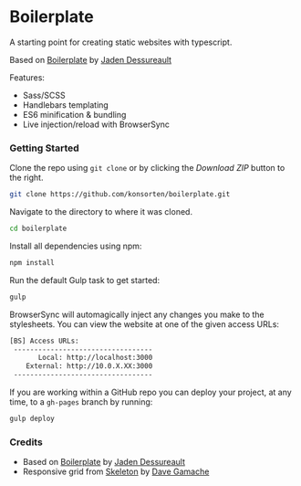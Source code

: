 # Boilerplate

A starting point for creating static websites with typescript.

Based on [Boilerplate](https://github.com/jadnco/static-boilerplate) by [Jaden Dessureault](https://github.com/jadnco)

Features:
* Sass/SCSS
* Handlebars templating
* ES6 minification & bundling
* Live injection/reload with BrowserSync 

### Getting Started

Clone the repo using `git clone` or by clicking the *Download ZIP* button to the right.

```sh
git clone https://github.com/konsorten/boilerplate.git
```

Navigate to the directory to where it was cloned.

```sh
cd boilerplate
```

Install all dependencies using npm:

```sh
npm install
```

Run the default Gulp task to get started:

```sh
gulp
```

BrowserSync will automagically inject any changes you make to the stylesheets. You can view the website at one of the given access URLs:

```sh
[BS] Access URLs:
 ----------------------------------
       Local: http://localhost:3000
    External: http://10.0.X.XX:3000
 ----------------------------------
```

If you are working within a GitHub repo you can deploy your project, at any time, to a `gh-pages` branch by running:

```sh
gulp deploy
```

### Credits

- Based on [Boilerplate](https://github.com/jadnco/static-boilerplate) by [Jaden Dessureault](https://github.com/jadnco)
- Responsive grid from [Skeleton](http://getskeleton.com) by [Dave Gamache](https://github.com/dhg)

